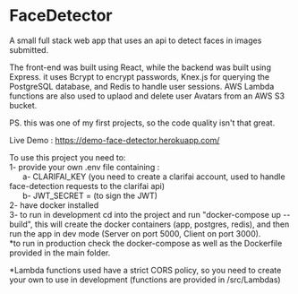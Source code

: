 # FaceDetector

A small full stack web app that uses an api to detect faces in images submitted.
    
The front-end was built using React, while the backend was built using Express.
it uses Bcrypt to encrypt passwords, Knex.js for querying the PostgreSQL database, and Redis to handle user sessions. 
AWS Lambda functions are also used to uplaod and delete user Avatars from an AWS S3 bucket.
    
PS. this was one of my first projects, so the code quality isn't that great.
     
         
Live Demo : https://demo-face-detector.herokuapp.com/
    
       
To use this project you need to:    
1- provide your own .env file containing :     
&nbsp;&nbsp;&nbsp;&nbsp;&nbsp;&nbsp;a- CLARIFAI_KEY (you need to create a clarifai account, used to handle face-detection requests to the clarifai api)      
&nbsp;&nbsp;&nbsp;&nbsp;&nbsp;&nbsp;b- JWT_SECRET = (to sign the JWT)     
2- have docker installed     
3- to run in development cd into the project and run "docker-compose up --build",
this will create the docker containers (app, postgres, redis), and then run the app in dev mode (Server on port 5000, Client on port 3000).     
*to run in production check the docker-compose as well as the Dockerfile provided in the main folder.     
     
*Lambda functions used have a strict CORS policy, so you need to create your own to use in development (functions are provided in /src/Lambdas)
